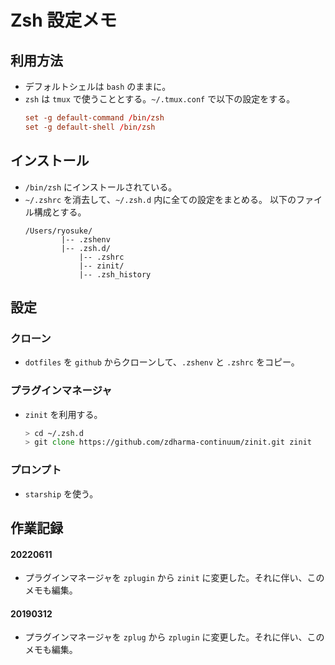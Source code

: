 # Zsh 設定メモ

## 利用方法

* デフォルトシェルは `bash` のままに。
* `zsh` は `tmux` で使うこととする。`~/.tmux.conf` で以下の設定をする。
	```.tmux.conf
	set -g default-command /bin/zsh
	set -g default-shell /bin/zsh
	```

## インストール
* `/bin/zsh` にインストールされている。
* `~/.zshrc` を消去して、`~/.zsh.d` 内に全ての設定をまとめる。
以下のファイル構成とする。
	```
	/Users/ryosuke/
			|-- .zshenv
			|-- .zsh.d/
				|-- .zshrc
				|-- zinit/
				|-- .zsh_history
	```

## 設定
### クローン
* `dotfiles` を `github` からクローンして、`.zshenv` と `.zshrc` をコピー。
### プラグインマネージャ
* `zinit` を利用する。
	```zsh
	> cd ~/.zsh.d
	> git clone https://github.com/zdharma-continuum/zinit.git zinit
	```
### プロンプト
* `starship` を使う。

## 作業記録

#### 20220611
* プラグインマネージャを `zplugin` から `zinit` に変更した。それに伴い、このメモも編集。

#### 20190312
* プラグインマネージャを `zplug` から `zplugin` に変更した。それに伴い、このメモも編集。

